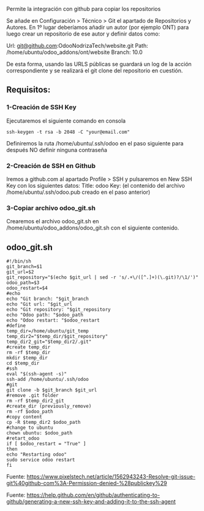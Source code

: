 Permite la integración con github para copiar los repositorios

Se añade en Configuración > Técnico > Git el apartado de Repositorios y Autores.
En 1º lugar deberíamos añadir un autor (por ejemplo ONT) para luego crear un repositorio de ese autor y definir datos como:

Url: 	git@github.com:OdooNodrizaTech/website.git
Path: /home/ubuntu/odoo_addons/ont/website
Branch: 10.0

De esta forma, usando las URLS públicas se guardará un log de la acción correspondiente y se realizará el git clone del repositorio en cuestión.

## Requisitos:

### 1-Creación de SSH Key

Ejecutaremos el siguiente comando en consola
```
ssh-keygen -t rsa -b 2048 -C "your@email.com"
```

Definiremos la ruta /home/ubuntu/.ssh/odoo en el paso siguiente para después NO definir ninguna contraseña

### 2-Creación de SSH en Github

Iremos a github.com al apartado Profile > SSH y pulsaremos en New SSH Key con los siguientes datos:
Title: odoo
Key: (el contenido del archivo /home/ubuntu/.ssh/odoo.pub creado en el paso anterior)

### 3-Copiar archivo odoo_git.sh
Crearemos el archivo odoo_git.sh en /home/ubuntu/odoo_addons/odoo_git.sh con el siguiente contenido.

## odoo_git.sh
```
#!/bin/sh
git_branch=$1
git_url=$2
git_repository="$(echo $git_url | sed -r 's/.+\/([^.]+)(\.git)?/\1/')"
odoo_path=$3
odoo_restart=$4
#echo
echo "Git branch: "$git_branch
echo "Git url: "$git_url
echo "Git repository: "$git_repository
echo "Odoo path: "$odoo_path
echo "Odoo restart: "$odoo_restart
#define
temp_dir=/home/ubuntu/git_temp
temp_dir2="$temp_dir/$git_repository"
temp_dir2_git="$temp_dir2/.git"
#create temp_dir 
rm -rf $temp_dir
mkdir $temp_dir
cd $temp_dir
#ssh
eval "$(ssh-agent -s)"
ssh-add /home/ubuntu/.ssh/odoo
#git
git clone -b $git_branch $git_url
#remove .git folder
rm -rf $temp_dir2_git
#create_dir (previously_remove)
rm -rf $odoo_path
#copy content
cp -R $temp_dir2 $odoo_path
#change to ubuntu
chown ubuntu: $odoo_path
#retart_odoo
if [ $odoo_restart = "True" ]
then 
echo "Restarting odoo"
sudo service odoo restart
fi
```


Fuente: https://www.pixelstech.net/article/1562943243-Resolve-git-issue-git%40github-com%3A-Permission-denied-%28publickey%29

Fuente: https://help.github.com/en/github/authenticating-to-github/generating-a-new-ssh-key-and-adding-it-to-the-ssh-agent
